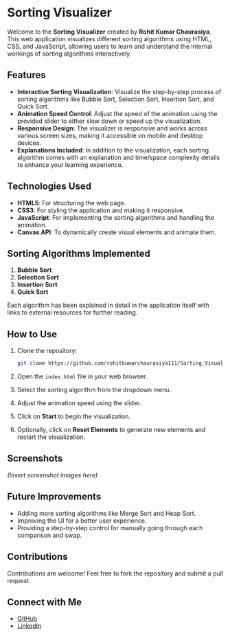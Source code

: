 # Sorting Visualizer

Welcome to the **Sorting Visualizer** created by **Rohit Kumar Chaurasiya**. This web application visualizes different sorting algorithms using HTML, CSS, and JavaScript, allowing users to learn and understand the internal workings of sorting algorithms interactively.

## Features

- **Interactive Sorting Visualization**: Visualize the step-by-step process of sorting algorithms like Bubble Sort, Selection Sort, Insertion Sort, and Quick Sort.
- **Animation Speed Control**: Adjust the speed of the animation using the provided slider to either slow down or speed up the visualization.
- **Responsive Design**: The visualizer is responsive and works across various screen sizes, making it accessible on mobile and desktop devices.
- **Explanations Included**: In addition to the visualization, each sorting algorithm comes with an explanation and time/space complexity details to enhance your learning experience.

## Technologies Used

- **HTML5**: For structuring the web page.
- **CSS3**: For styling the application and making it responsive.
- **JavaScript**: For implementing the sorting algorithms and handling the animation.
- **Canvas API**: To dynamically create visual elements and animate them.

## Sorting Algorithms Implemented

1. **Bubble Sort**
2. **Selection Sort**
3. **Insertion Sort**
4. **Quick Sort**

Each algorithm has been explained in detail in the application itself with links to external resources for further reading.

## How to Use

1. Clone the repository:

   ```bash
   git clone https://github.com/rohitkumarchaurasiya111/Sorting_Visualizer.git

2. Open the `index.html` file in your web browser.
3. Select the sorting algorithm from the dropdown menu.
4. Adjust the animation speed using the slider.
5. Click on **Start** to begin the visualization.
6. Optionally, click on **Reset Elements** to generate new elements and restart the visualization.

## Screenshots

*(Insert screenshot images here)*

## Future Improvements

- Adding more sorting algorithms like Merge Sort and Heap Sort.
- Improving the UI for a better user experience.
- Providing a step-by-step control for manually going through each comparison and swap.

## Contributions

Contributions are welcome! Feel free to fork the repository and submit a pull request.

## Connect with Me

- [GitHub](https://github.com/rohitkumarchaurasiya111)
- [LinkedIn](https://www.linkedin.com/in/rohit-kumar-chaurasiya-0862b1272/)
